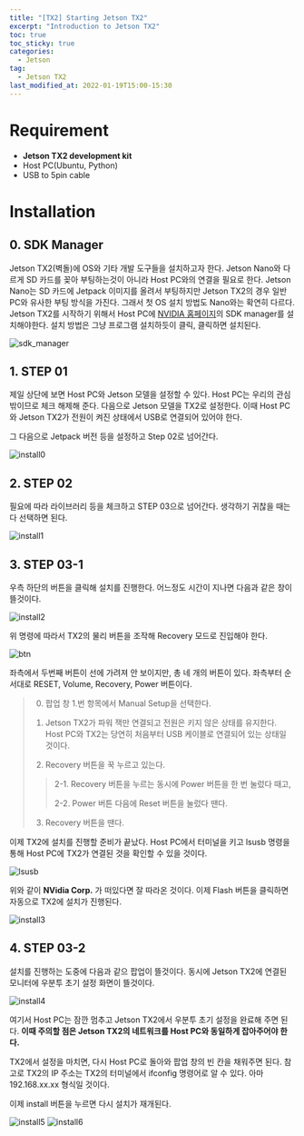 ```yaml
---
title: "[TX2] Starting Jetson TX2"
excerpt: "Introduction to Jetson TX2"
toc: true
toc_sticky: true
categories:
  - Jetson
tag:
  - Jetson TX2
last_modified_at: 2022-01-19T15:00-15:30
---
```


# Requirement
- **Jetson TX2 development kit**
- Host PC(Ubuntu, Python)
- USB to 5pin cable

# Installation
## 0. SDK Manager
Jetson TX2(벽돌)에 OS와 기타 개발 도구들을 설치하고자 한다. Jetson Nano와 다르게 SD 카드를 꽂아 부팅하는것이 아니라 Host PC와의 연결을 필요로 한다. Jetson Nano는 SD 카드에 Jetpack 이미지를 올려서 부팅하지만 Jetson TX2의 경우 일반 PC와 유사한 부팅 방식을 가진다. 그래서 첫 OS 설치 방법도 Nano와는 확연히 다르다. Jetson TX2를 시작하기 위해서 Host PC에 [NVIDIA 홈페이지](https://developer.nvidia.com/jetpack-sdk-46)의 SDK manager를 설치해야한다. 설치 방법은 그냥 프로그램 설치하듯이 클릭, 클릭하면 설치된다.

![sdk_manager](/assets/images/starting-jetson-tx2/sdk_manager.jpg)

## 1. STEP 01
제일 상단에 보면 Host PC와 Jetson 모델을 설정할 수 있다. Host PC는 우리의 관심 밖이므로 체크 해제해 준다. 다음으로 Jetson 모델을 TX2로 설정한다. 이때 Host PC와 Jetson TX2가 전원이 켜진 상태에서 USB로 연결되어 있어야 한다.

그 다음으로 Jetpack 버전 등을 설정하고 Step 02로 넘어간다.

![install0]()

## 2. STEP 02
필요에 따라 라이브러리 등을 체크하고 STEP 03으로 넘어간다. 생각하기 귀찮을 때는 다 선택하면 된다.

![install1]()

## 3. STEP 03-1
우측 하단의 버튼을 클릭해 설치를 진행한다. 어느정도 시간이 지나면 다음과 같은 창이 뜰것이다.

![install2](/assets/images/starting-jetson-tx2/install2.png)

위 명령에 따라서 TX2의 물리 버튼을 조작해 Recovery 모드로 진입해야 한다.

![btn](/assets/images/starting-jetson-tx2/btn.jpg)

좌측에서 두번째 버튼이 선에 가려져 안 보이지만, 총 네 개의 버튼이 있다. 좌측부터 순서대로 RESET, Volume, Recovery, Power 버튼이다.

> 0. 팝업 창 1.번 항목에서 Manual Setup을 선택한다.
>
> 1. Jetson TX2가 파워 잭만 연결되고 전원은 키지 않은 상태를 유지한다. Host PC와 TX2는 당연히 처음부터 USB 케이블로 연결되어 있는 상태일 것이다.
>
> 2. Recovery 버튼을 꾹 누르고 있는다.
> 
>> 2-1. Recovery 버튼을 누르는 동시에 Power 버튼을 한 번 눌렀다 때고,
>>
>> 2-2. Power 버튼 다음에 Reset 버튼을 눌렀다 땐다.
>
> 3. Recovery 버튼을 땐다.

이제 TX2에 설치를 진행할 준비가 끝났다. Host PC에서 터미널을 키고 lsusb 명령을 통해 Host PC에 TX2가 연결된 것을 확인할 수 있을 것이다.

![lsusb](/assets/images/starting-jetson-tx2/lsusb.png)

위와 같이 **NVidia Corp.** 가 떠있다면 잘 따라온 것이다. 이제 Flash 버튼을 클릭하면 자동으로 TX2에 설치가 진행된다.

![install3](/assets/images/starting-jetson-tx2/install3.png)

## 4. STEP 03-2
설치를 진행하는 도중에 다음과 같으 팝업이 뜰것이다. 동시에 Jetson TX2에 연결된 모니터에 우분투 초기 설정 화면이 뜰것이다.

![install4](/assets/images/starting-jetson-tx2/install4.png)

여기서 Host PC는 잠깐 멈추고 Jetson TX2에서 우분투 초기 설정을 완료해 주면 된다. **이때 주의할 점은 Jetson TX2의 네트워크를 Host PC와 동일하게 잡아주어야 한다.**

TX2에서 설정을 마치면, 다시 Host PC로 돌아와 팝업 창의 빈 칸을 채워주면 된다. 참고로 TX2의 IP 주소는 TX2의 터미널에서 ifconfig 명령어로 알 수 있다. 아마 192.168.xx.xx 형식일 것이다.

이제 install 버튼을 누르면 다시 설치가 재개된다.

![install5](/assets/images/starting-jetson-tx2/install5.png)
![install6](/assets/images/starting-jetson-tx2/install6.png)






